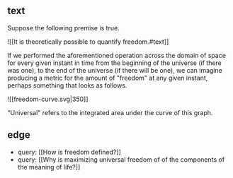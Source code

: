 ## text
Suppose the following premise is true.

![[It is theoretically possible to quantify freedom.#text]]

If we performed the aforementioned operation across the domain of space for every given instant in time from the beginning of the universe (if there was one), to the end of the universe (if there will be one), we can imagine producing a metric for the amount of "freedom" at any given instant, perhaps something that looks as follows.

![[freedom-curve.svg|350]]

"Universal" refers to the integrated area under the curve of this graph.

## edge
- query: [[How is freedom defined?]]
- query: [[Why is maximizing universal freedom of of the components of the meaning of life?]]
